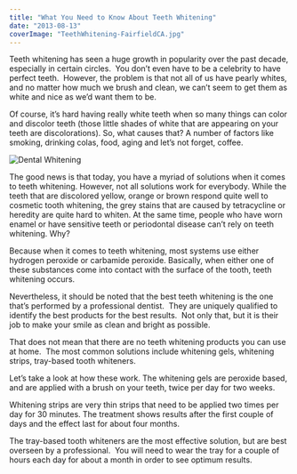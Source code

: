 ```yaml
---
title: "What You Need to Know About Teeth Whitening"
date: "2013-08-13"
coverImage: "TeethWhitening-FairfieldCA.jpg"
---
```


Teeth whitening has seen a huge growth in popularity over the past decade, especially in certain circles.  You don’t even have to be a celebrity to have perfect teeth.  However, the problem is that not all of us have pearly whites, and no matter how much we brush and clean, we can’t seem to get them as white and nice as we’d want them to be.

Of course, it’s hard having really white teeth when so many things can color and discolor teeth (those little shades of white that are appearing on your teeth are discolorations). So, what causes that? A number of factors like smoking, drinking colas, food, aging and let’s not forget, coffee.

![Dental Whitening](/images/TeethWhitening-FairfieldCA.jpg "Dental Whitening Mark J Warner DDS")

The good news is that today, you have a myriad of solutions when it comes to teeth whitening. However, not all solutions work for everybody. While the teeth that are discolored yellow, orange or brown respond quite well to cosmetic tooth whitening, the grey stains that are caused by tetracycline or heredity are quite hard to whiten. At the same time, people who have worn enamel or have sensitive teeth or periodontal disease can’t rely on teeth whitening. Why?

Because when it comes to teeth whitening, most systems use either hydrogen peroxide or carbamide peroxide. Basically, when either one of these substances come into contact with the surface of the tooth, teeth whitening occurs.

Nevertheless, it should be noted that the best teeth whitening is the one that’s performed by a professional dentist.  They are uniquely qualified to identify the best products for the best results.  Not only that, but it is their job to make your smile as clean and bright as possible.

That does not mean that there are no teeth whitening products you can use at home.  The most common solutions include whitening gels, whitening strips, tray-based tooth whiteners.

Let’s take a look at how these work. The whitening gels are peroxide based, and are applied with a brush on your teeth, twice per day for two weeks.

Whitening strips are very thin strips that need to be applied two times per day for 30 minutes. The treatment shows results after the first couple of days and the effect last for about four months.

The tray-based tooth whiteners are the most effective solution, but are best overseen by a professional.  You will need to wear the tray for a couple of hours each day for about a month in order to see optimum results.
